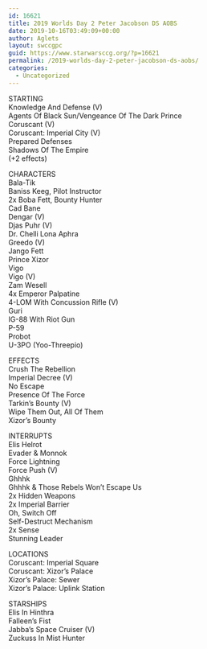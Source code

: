 ```yaml
---
id: 16621
title: 2019 Worlds Day 2 Peter Jacobson DS AOBS
date: 2019-10-16T03:49:09+00:00
author: Aglets
layout: swccgpc
guid: https://www.starwarsccg.org/?p=16621
permalink: /2019-worlds-day-2-peter-jacobson-ds-aobs/
categories:
  - Uncategorized
---
```

STARTING  
Knowledge And Defense (V)  
Agents Of Black Sun/Vengeance Of The Dark Prince  
Coruscant (V)  
Coruscant: Imperial City (V)  
Prepared Defenses  
Shadows Of The Empire  
(+2 effects)

CHARACTERS  
Bala-Tik  
Baniss Keeg, Pilot Instructor  
2x Boba Fett, Bounty Hunter  
Cad Bane  
Dengar (V)  
Djas Puhr (V)  
Dr. Chelli Lona Aphra  
Greedo (V)  
Jango Fett  
Prince Xizor  
Vigo  
Vigo (V)  
Zam Wesell  
4x Emperor Palpatine  
4-LOM With Concussion Rifle (V)  
Guri  
IG-88 With Riot Gun  
P-59  
Probot  
U-3PO (Yoo-Threepio)

EFFECTS  
Crush The Rebellion  
Imperial Decree (V)  
No Escape  
Presence Of The Force  
Tarkin’s Bounty (V)  
Wipe Them Out, All Of Them  
Xizor’s Bounty

INTERRUPTS  
Elis Helrot  
Evader & Monnok  
Force Lightning  
Force Push (V)  
Ghhhk  
Ghhhk & Those Rebels Won’t Escape Us  
2x Hidden Weapons  
2x Imperial Barrier  
Oh, Switch Off  
Self-Destruct Mechanism  
2x Sense  
Stunning Leader

LOCATIONS  
Coruscant: Imperial Square  
Coruscant: Xizor’s Palace  
Xizor’s Palace: Sewer  
Xizor’s Palace: Uplink Station

STARSHIPS  
Elis In Hinthra  
Falleen’s Fist  
Jabba’s Space Cruiser (V)  
Zuckuss In Mist Hunter
